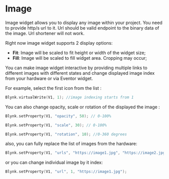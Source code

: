 # Image

Image widget allows you to display any image within your project. You need to provide http/s url to it. Url should be valid endpoint to the binary data of the image. Url shortener will not work.

Right now image widget supports 2 display options:

* **Fit**: Image will be scaled to fit height or width of the widget size;
* **Fill**: Image will be scaled to fill widget area. Cropping may occur;

You can make image widget interactive by providing multiple links to different images with different states and change displayed image index from your hardware or via Eventor widget.

For example, select the first icon from the list :

```cpp
Blynk.virtualWrite(V1, 1); //image indexing starts from 1
```

You can also change opacity, scale or rotation of the displayed the image :

```cpp
Blynk.setProperty(V1, "opacity", 50); // 0-100%
```

```cpp
Blynk.setProperty(V1, "scale", 30); // 0-100%
```

```cpp
Blynk.setProperty(V1, "rotation", 10); //0-360 degrees
```

also, you can fully replace the list of images from the hardware:

```cpp
Blynk.setProperty(V1, "urls", "https://image1.jpg", "https://image2.jpg");
```

or you can change individual image by it index:

```cpp
Blynk.setProperty(V1, "url", 1, "https://image1.jpg");
```

